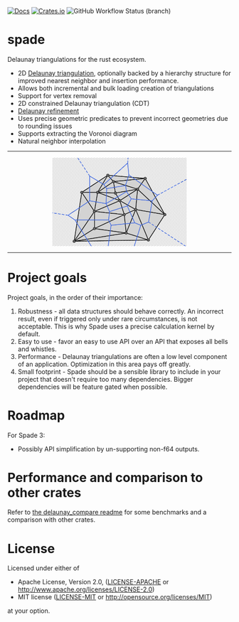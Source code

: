 [![Docs](https://docs.rs/spade/badge.svg)](https://docs.rs/spade/)
[![Crates.io](https://img.shields.io/crates/v/spade.svg)](https://crates.io/crates/spade)
![GitHub Workflow Status (branch)](https://img.shields.io/github/actions/workflow/status/Stoeoef/spade/spade_actions.yaml?branch=master)

# spade

Delaunay triangulations for the rust ecosystem.

 - 2D [Delaunay triangulation](https://en.wikipedia.org/wiki/Delaunay_triangulation), optionally backed 
   by a hierarchy structure for improved nearest neighbor and insertion performance.
 - Allows both incremental and bulk loading creation of triangulations
 - Support for vertex removal
 - 2D constrained Delaunay triangulation (CDT)
 - [Delaunay refinement](https://en.wikipedia.org/wiki/Delaunay_refinement)
 - Uses precise geometric predicates to prevent incorrect geometries due to rounding issues
 - Supports extracting the Voronoi diagram
 - Natural neighbor interpolation

---------------------------
<img src="images/basic_voronoi.svg" width=60% style="margin-left: auto;margin-right:auto;display:block">

---------------------------

# Project goals

Project goals, in the order of their importance:

 1. Robustness - all data structures should behave correctly. An incorrect result, even if triggered only under rare circumstances, is not acceptable. This is why Spade uses a precise calculation kernel by default.
 2. Easy to use - favor an easy to use API over an API that exposes all bells and whistles.
 3. Performance - Delaunay triangulations are often a low level component of an application. Optimization in this area pays off greatly.
 4. Small footprint - Spade should be a sensible library to include in your project that doesn't require too many dependencies. Bigger dependencies will be feature gated when possible.

# Roadmap

For Spade 3:
 - Possibly API simplification by un-supporting non-f64 outputs.

# Performance and comparison to other crates

Refer to [the delaunay_compare readme](./delaunay_compare/README.md) for some benchmarks and a comparison with other crates.

# License
Licensed under either of

 * Apache License, Version 2.0, ([LICENSE-APACHE](LICENSE-APACHE) or http://www.apache.org/licenses/LICENSE-2.0)
 * MIT license ([LICENSE-MIT](LICENSE-MIT) or http://opensource.org/licenses/MIT)

at your option.